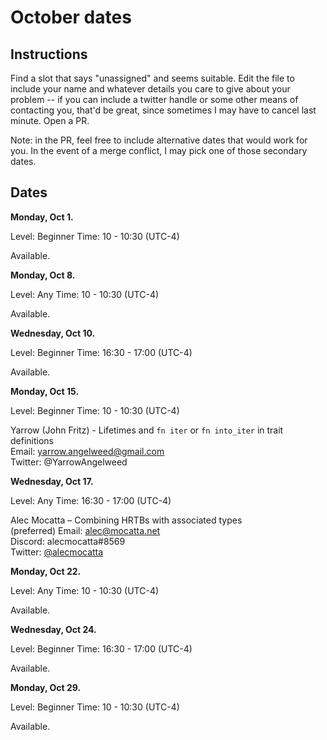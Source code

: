 # October dates

## Instructions

Find a slot that says "unassigned" and seems suitable. Edit the file
to include your name and whatever details you care to give about your
problem -- if you can include a twitter handle or some other means of
contacting you, that'd be great, since sometimes I may have to cancel
last minute. Open a PR.

Note: in the PR, feel free to include alternative dates that would
work for you. In the event of a merge conflict, I may pick one of
those secondary dates.

## Dates

**Monday, Oct 1.**

Level: Beginner
Time: 10 - 10:30 (UTC-4)

Available.

**Monday, Oct 8.**

Level: Any
Time: 10 - 10:30 (UTC-4)

Available.

**Wednesday, Oct 10.**

Level: Beginner
Time: 16:30 - 17:00 (UTC-4)

Available.

**Monday, Oct 15.**

Level: Beginner
Time: 10 - 10:30 (UTC-4)

Yarrow (John Fritz) - Lifetimes and `fn iter` or `fn into_iter` in trait definitions<br/>
Email: yarrow.angelweed@gmail.com<br/>
Twitter: @YarrowAngelweed

**Wednesday, Oct 17.**

Level: Any
Time: 16:30 - 17:00 (UTC-4)

Alec Mocatta – Combining HRTBs with associated types<br/>
(preferred) Email: alec@mocatta.net<br/>
Discord: alecmocatta#8569<br/>
Twitter: [@alecmocatta](https://twitter.com/alecmocatta)

**Monday, Oct 22.**

Level: Any
Time: 10 - 10:30 (UTC-4)

Available.

**Wednesday, Oct 24.**

Level: Beginner
Time: 16:30 - 17:00 (UTC-4)

Available.

**Monday, Oct 29.**

Level: Beginner
Time: 10 - 10:30 (UTC-4)

Available.

